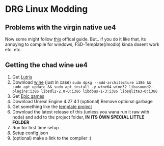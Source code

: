 # DRG Linux Modding

## Problems with the virgin native ue4

Now some might follow [this](https://docs.unrealengine.com/4.27/en-US/SharingAndReleasing/Linux/BeginnerLinuxDeveloper/SettingUpAnUnrealWorkflow/) offical guide. But.. if you do it like that, its annoying to compile for windows, FSD-Template(/modio) kinda dosent work etc. etc.

## Getting the chad wine ue4

1. Get [Lutris](https://lutris.net)
2. Download [wine](https://github.com/lutris/docs/blob/master/WineDependencies.md) (just in case)
`sudo dpkg --add-architecture i386 && sudo apt update && sudo apt install -y wine64 wine32 libasound2-plugins:i386 libsdl2-2.0-0:i386 libdbus-1-3:i386 libsqlite3-0:i386`
3. Get [Epic games](https://lutris.net/games/epic-games-store/)
4. Download Unreal Engine 4.27
4.1 (optional) Remove optional garbage
5. Get something like the [template project](https://github.com/DRG-Modding/FSD-Template)
6. Download the latest release of this (unless you wana run it raw with node) and add to the project folder, **IN ITS OWN SPECIAL LITTLE FOLDER**
7. Run for first time setup
8. Setup config.json
9. (optional) make a link to the compiler :)